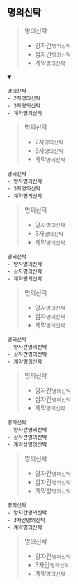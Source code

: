 ## 명의신탁
> 명의신탁
> - 양자간`명의신탁`
> - 삼자간`명의신탁`
> - 계약`명의신탁`
<details open>
    <summary></summary>

```
명의신탁
- 2자명의신탁
- 3자명의신탁
- 계약명의신탁
```
> 명의신탁
> - 2자`명의신탁`
> - 3자`명의신탁`
> - 계약`명의신탁`
```
명의신탁
- 양자명의신탁
- 3자명의신탁
- 계약명의신탁
```
> 명의신탁
> - 양자`명의신탁`
> - 3자`명의신탁`
> - 계약`명의신탁`
```
명의신탁
- 양자명의신탁
- 삼자명의신탁
- 계약명의신탁
```
> 명의신탁
> - 양자`명의신탁`
> - 삼자`명의신탁`
> - 계약`명의신탁`


```
명의신탁
- 양자간명의신탁
- 삼자간명의신탁
- 계약명의신탁
```
> 명의신탁
> - 양자간`명의신탁`
> - 삼자간`명의신탁`
> - 계약`명의신탁`
```
명의신탁
- 양자간명의신탁
- 삼자간명의신탁
- 계약상명의신탁
```
> 명의신탁
> - 양자간`명의신탁`
> - 삼자간`명의신탁`
> - 계약상`명의신탁`
```
명의신탁
- 양자간명의신탁
- 3자간명의신탁
- 계약명의신탁
```
> 명의신탁
> - 양자간`명의신탁`
> - 3자간`명의신탁`
> - 계약`명의신탁`
</details>


